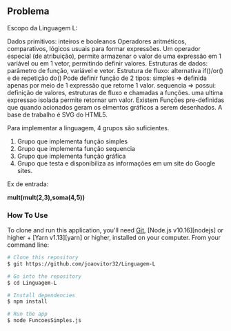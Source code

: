 <h2>Problema</h2>
<p>Escopo da Linguagem L:

Dados primitivos: inteiros e booleanos
Operadores aritméticos, comparativos, lógicos usuais para formar expressões. Um operador especial (de atribuição), permite
armazenar o valor de uma expressão em 1 variável ou em 1 vetor, permitindo definir valores.
Estruturas de dados: parâmetro de função, variável e vetor.
Estrutura de fluxo: alternativa if()/or() e de repetição do()
Pode definir função de 2 tipos:
simples => definida apenas por meio de 1 expressão que retorne 1 valor.
sequencia => possui: definição de valores, estruturas de fluxo e chamadas a funções.
uma ultima expressao isolada permite retornar um valor.
Existem Funções pre-definidas que quando acionados geram os elmentos gráficos a serem desenhados. A base de trabalho é SVG do HTML5.</p>

Para implementar a linguagem, 4 grupos são suficientes.
  1) Grupo que implementa função simples
  2) Grupo que implementa função sequencia  
  3) Grupo que implementa função gráfica
  4) Grupo que testa e disponibiliza as informações em um site do Google sites.

Ex de entrada:
    
   <strong>mult(mult(2,3),soma(4,5))</strong>
  
<h3>How To Use</h3>

To clone and run this application, you'll need [Git](https://git-scm.com), [Node.js v10.16][nodejs] or higher + [Yarn v1.13][yarn] or higher, installed on your computer. From your command line:
  
  ```bash
# Clone this repository
$ git https://github.com/joaovitor32/Linguagem-L

# Go into the repository
$ cd Linguagem-L

# Install dependencies
$ npm install

# Run the app
$ node FuncoesSimples.js

```
